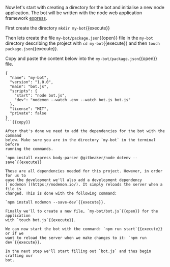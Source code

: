 Now let's start with creating a directory for the bot and initialise a new node
application. The bot will be written with the node web application framework
[express](https://expressjs.com/).

First create the directory `mkdir my-bot`{{execute}}

Then lets create the file `my-bot/package.json`{{open}} file in the `my-bot`
directory describing the project with `cd my-bot`{{execute}} and then
`touch package.json`{{execute}}.

Copy and paste the content below into the `my-bot/package.json`{{open}} file.

```
{
  "name": "my-bot",
  "version": "1.0.0",
  "main": "bot.js",
  "scripts": {
    "start": "node bot.js",
    "dev": "nodemon --watch .env --watch bot.js bot.js"
  },
  "license": "MIT",
  "private": false
}
```{{copy}}

After that's done we need to add the dependencies for the bot with the command
below. Make sure you are in the directory `my-bot` in the terminal before
running the commands.

`npm install express body-parser @gitbeaker/node dotenv --save`{{execute}}

These are all dependencies needed for this project. However, in order for us to
ease the development we'll also add a development dependency
[`nodemon`](https://nodemon.io/). It simply reloads the server when a file is
changed. This is done with the following command:

`npm install nodemon --save-dev`{{execute}}.

Finally we'll to create a new file, `my-bot/bot.js`{{open}} for the application
with `touch bot.js`{{execute}}.

We can now start the bot with the command: `npm run start`{{execute}} or if we
want to reload the server when we make changes to it: `npm run dev`{{execute}}.

In the next step we'll start filling out `bot.js` and thus begin crafting our
bot.

